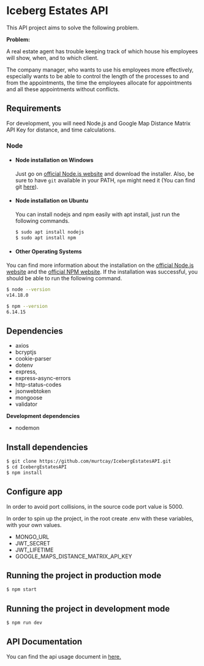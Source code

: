 # Iceberg Estates API

This API project aims to solve the following problem.

**Problem:**

A real estate agent has trouble keeping track of which house his employees will show, when, and to which client.

The company manager, who wants to use his employees more effectively, especially wants to be able to control the length of the processes to and from the appointments, the time the employees allocate for appointments and all these appointments without conflicts.

## Requirements

For development, you will need Node.js and Google Map Distance Matrix API Key for distance, and time calculations.

### Node
- #### Node installation on Windows

    Just go on [official Node.js website](https://nodejs.org/) and download the installer.
Also, be sure to have `git` available in your PATH, `npm` might need it (You can find git [here](https://git-scm.com/)).

- #### Node installation on Ubuntu

    You can install nodejs and npm easily with apt install, just run the following commands.
    ``` bash
    $ sudo apt install nodejs
    $ sudo apt install npm
    ```

- #### Other Operating Systems
You can find more information about the installation on the [official Node.js website](https://nodejs.org/) and the [official NPM website](https://npmjs.org/).
If the installation was successful, you should be able to run the following command.

``` bash
$ node --version
v14.18.0

$ npm --version
6.14.15

```


## Dependencies

- axios
- bcryptjs
- cookie-parser
- dotenv
- express,
- express-async-errors
- http-status-codes
- jsonwebtoken
- mongoose
- validator

**Development dependencies**
- nodemon


## Install dependencies
``` bash
$ git clone https://github.com/murtcay/IcebergEstatesAPI.git
$ cd IcebergEstatesAPI
$ npm install
```

## Configure app
In order to avoid port collisions, in the source code port value is 5000.

In order to spin up the project, in the root create .env with these variables, with your own values.

- MONGO_URL
- JWT_SECRET
- JWT_LIFETIME
- GOOGLE_MAPS_DISTANCE_MATRIX_API_KEY

## Running the project in production mode
``` bash
$ npm start
```

## Running the project in development mode
``` bash
$ npm run dev
```

## API Documentation
You can find the api usage document in [here.](https://iceberg-estates-api.herokuapp.com)